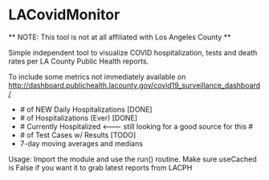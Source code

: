 # LACovidMonitor

** NOTE: This tool is not at all affiliated with Los Angeles County **

Simple independent tool to visualize COVID hospitalization, tests and death rates per
LA County Public Health reports.

To include some metrics not immediately available on http://dashboard.publichealth.lacounty.gov/covid19_surveillance_dashboard/
  - \# of NEW Daily Hospitalizations [DONE]
  - \# of Hospitalizations (Ever)    [DONE]
  - \# Currently Hospitalized <--- still looking for a good source for this \#
  - \# of Test Cases w/ Results      [TODO]
  - 7-day moving averages and medians

Usage: 
    Import the module and use the run() routine.  Make sure useCached is False
    if you want it to grab latest reports from LACPH

